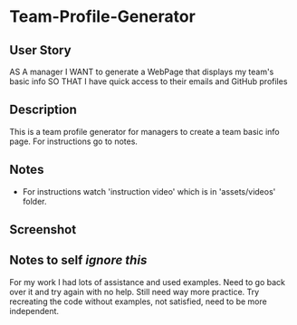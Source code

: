 # Team-Profile-Generator

## User Story
AS A manager
I WANT to generate a WebPage that displays my team's basic info
SO THAT I have quick access to their emails and GitHub profiles

## Description 
This is a team profile generator for managers to create a team basic info page. For instructions go to notes.

## Notes
- For instructions watch 'instruction video' which is in 'assets/videos' folder.

## Screenshot


## Notes to self *ignore this*
For my work I had lots of assistance and used examples. Need to go back over it and try again with no help. Still need way more practice. Try recreating the code without examples, not satisfied, need to be more independent. 
